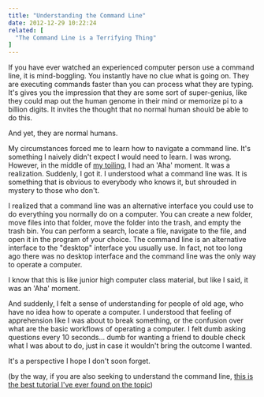 ```yaml
---
title: "Understanding the Command Line"
date: 2012-12-29 10:22:24
related: [
  "The Command Line is a Terrifying Thing"
]
---
```


If you have ever watched an experienced computer person use a command line, it is mind-boggling. You instantly have no clue what is going on. They are executing commands faster than you can process what they are typing. It's gives you the impression that they are some sort of super-genius, like they could map out the human genome in their mind or memorize pi to a billion digits. It invites the thought that no normal human should be able to do this.

And yet, they are normal humans.

My circumstances forced me to learn how to navigate a command line. It's something I naively didn't expect I would need to learn. I was wrong. However, in the middle of [my toiling][1], I had an 'Aha' moment. It was a realization. Suddenly, I got it. I understood what a command line was. It is something that is obvious to everybody who knows it, but shrouded in mystery to those who don't.

 [1]: http://bryanbraun.com/2012/11/05/command-line-terrifying-thing "The Command Line is a Terrifying Thing"

I realized that a command line was an alternative interface you could use to do everything you normally do on a computer. You can create a new folder, move files into that folder, move the folder into the trash, and empty the trash bin. You can perform a search, locate a file, navigate to the file, and open it in the program of your choice. The command line is an alternative interface to the "desktop" interface you usually use. In fact, not too long ago there was no desktop interface and the command line was the only way to operate a computer.

I know that this is like junior high computer class material, but like I said, it was an 'Aha' moment.

And suddenly, I felt a sense of understanding for people of old age, who have no idea how to operate a computer. I understood that feeling of apprehension like I was about to break something, or the confusion over what are the basic workflows of operating a computer. I felt dumb asking questions every 10 seconds… dumb for wanting a friend to double check what I was about to do, just in case it wouldn't bring the outcome I wanted.

It's a perspective I hope I don't soon forget.

(by the way, if you are also seeking to understand the command line, <a href="http://wiseheartdesign.com/articles/2010/11/12/the-designers-guide-to-the-osx-command-prompt/" title="It's for Mac OS only. Sorry Windows users.">this is the best tutorial I've ever found on the topic</a>)
